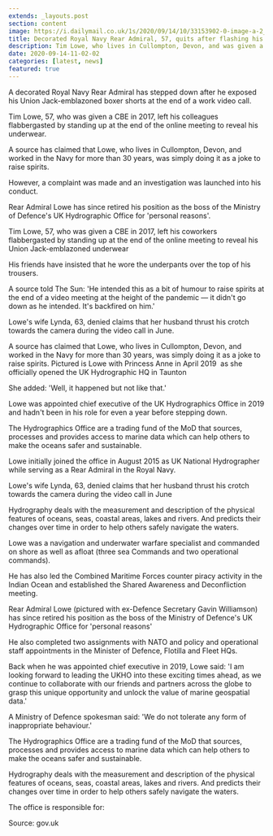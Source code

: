 ```yaml
---
extends: _layouts.post
section: content
image: https://i.dailymail.co.uk/1s/2020/09/14/10/33153902-0-image-a-2_1600075481745.jpg 
title: Decorated Royal Navy Rear Admiral, 57, quits after flashing his Union Jack boxer shorts on video  
description: Tim Lowe, who lives in Cullompton, Devon, and was given a CBE in 2017, left his coworkers flabbergasted by standing up at the end of the online meeting to reveal his underwear. 
date: 2020-09-14-11-02-02 
categories: [latest, news] 
featured: true 
--- 
```

A decorated Royal Navy Rear Admiral has stepped down after he exposed his Union Jack-emblazoned boxer shorts at the end of a work video call. 

Tim Lowe, 57, who was given a CBE in 2017, left his colleagues flabbergasted by standing up at the end of the online meeting to reveal his underwear. 

A source has claimed that Lowe, who lives in Cullompton, Devon, and worked in the Navy for more than 30 years, was simply doing it as a joke to raise spirits.

However, a complaint was made and an investigation was launched into his conduct. 

Rear Admiral Lowe has since retired his position as the boss of the Ministry of Defence's UK Hydrographic Office for 'personal reasons'. 

Tim Lowe, 57, who was given a CBE in 2017, left his coworkers flabbergasted by standing up at the end of the online meeting to reveal his Union Jack-emblazoned underwear

His friends have insisted that he wore the underpants over the top of his trousers.  

A source told The Sun: 'He intended this as a bit of humour to raise spirits at the end of a video meeting at the height of the pandemic — it didn't go down as he intended. It's backfired on him.'

Lowe's wife Lynda, 63, denied claims that her husband thrust his crotch towards the camera during the video call in June. 

A source has claimed that Lowe, who lives in Cullompton, Devon, and worked in the Navy for more than 30 years, was simply doing it as a joke to raise spirits. Pictured is Lowe with Princess Anne in April 2019  as she officially opened the UK Hydrographic HQ in Taunton

She added: 'Well, it happened but not like that.'  

Lowe was appointed chief executive of the UK Hydrographics Office in 2019 and hadn't been in his role for even a year before stepping down. 

The Hydrographics Office are a trading fund of the MoD that sources, processes and provides access to marine data which can help others to make the oceans safer and sustainable.

Lowe initially joined the office in August 2015 as UK National Hydrographer while serving as a Rear Admiral in the Royal Navy. 

Lowe's wife Lynda, 63, denied claims that her husband thrust his crotch towards the camera during the video call in June

Hydrography deals with the measurement and description of the physical features of oceans, seas, coastal areas, lakes and rivers. And predicts their changes over time in order to help others safely navigate the waters. 

Lowe was a navigation and underwater warfare specialist and commanded on shore as well as afloat (three sea Commands and two operational commands). 

He has also led the Combined Maritime Forces counter piracy activity in the Indian Ocean and established the Shared Awareness and Deconfliction meeting.

Rear Admiral Lowe (pictured with ex-Defence Secretary Gavin Williamson) has since retired his position as the boss of the Ministry of Defence's UK Hydrographic Office for 'personal reasons'

He also completed two assignments with NATO and policy and operational staff appointments in the Minister of Defence, Flotilla and Fleet HQs.  

Back when he was appointed chief executive in 2019, Lowe said: 'I am looking forward to leading the UKHO into these exciting times ahead, as we continue to collaborate with our friends and partners across the globe to grasp this unique opportunity and unlock the value of marine geospatial data.'  

A Ministry of Defence spokesman said: 'We do not tolerate any form of inappropriate behaviour.'

The Hydrographics Office are a trading fund of the MoD that sources, processes and provides access to marine data which can help others to make the oceans safer and sustainable. 

Hydrography deals with the measurement and description of the physical features of oceans, seas, coastal areas, lakes and rivers. And predicts their changes over time in order to help others safely navigate the waters.

The office is responsible for: 

Source: gov.uk 

